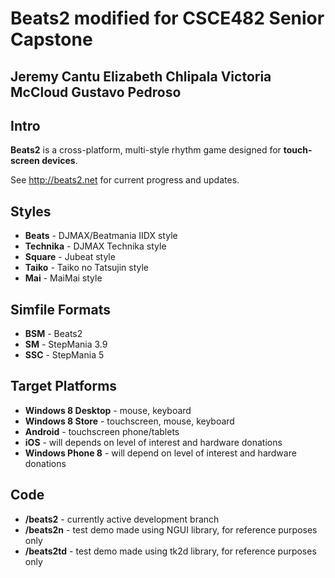 Beats2 modified for CSCE482 Senior Capstone
======
Jeremy Cantu
Elizabeth Chlipala
Victoria McCloud
Gustavo Pedroso
------
Intro
------
**Beats2** is a cross-platform, multi-style rhythm game designed for **touch-screen devices**.

See http://beats2.net for current progress and updates. 

Styles
------
- **Beats** - DJMAX/Beatmania IIDX style
- **Technika** - DJMAX Technika style
- **Square** - Jubeat style
- **Taiko** - Taiko no Tatsujin style
- **Mai** - MaiMai style

Simfile Formats
------
- **BSM** - Beats2
- **SM** - StepMania 3.9
- **SSC** - StepMania 5

Target Platforms
------
- **Windows 8 Desktop** - mouse, keyboard
- **Windows 8 Store** - touchscreen, mouse, keyboard
- **Android** - touchscreen phone/tablets
- **iOS** - will depends on level of interest and hardware donations
- **Windows Phone 8** - will depend on level of interest and hardware donations

Code
------
- **/beats2** - currently active development branch
- **/beats2n** - test demo made using NGUI library, for reference purposes only
- **/beats2td** - test demo made using tk2d library, for reference purposes only

